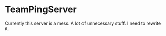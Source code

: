 # TeamPingServer

Currently this server is a mess. A lot of unnecessary stuff.
I need to rewrite it. 

